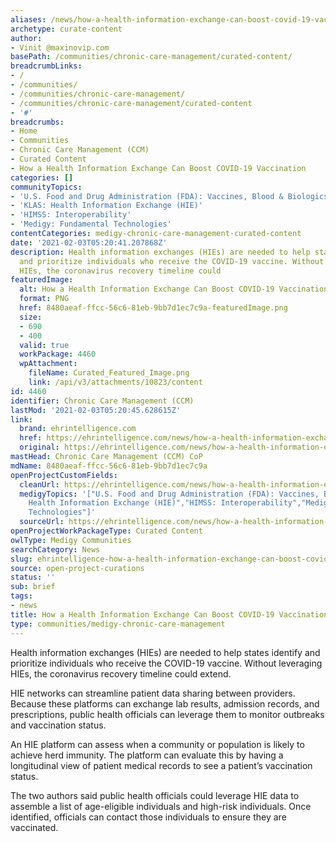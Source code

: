 ```yaml
---
aliases: /news/how-a-health-information-exchange-can-boost-covid-19-vaccination
archetype: curate-content
author:
- Vinit @maxinovip.com
basePath: /communities/chronic-care-management/curated-content/
breadcrumbLinks:
- /
- /communities/
- /communities/chronic-care-management/
- /communities/chronic-care-management/curated-content
- '#'
breadcrumbs:
- Home
- Communities
- Chronic Care Management (CCM)
- Curated Content
- How a Health Information Exchange Can Boost COVID-19 Vaccination
categories: []
communityTopics:
- 'U.S. Food and Drug Administration (FDA): Vaccines, Blood & Biologics'
- 'KLAS: Health Information Exchange (HIE)'
- 'HIMSS: Interoperability'
- 'Medigy: Fundamental Technologies'
contentCategories: medigy-chronic-care-management-curated-content
date: '2021-02-03T05:20:41.207868Z'
description: Health information exchanges (HIEs) are needed to help states identify
  and prioritize individuals who receive the COVID-19 vaccine. Without leveraging
  HIEs, the coronavirus recovery timeline could
featuredImage:
  alt: How a Health Information Exchange Can Boost COVID-19 Vaccination
  format: PNG
  href: 8480aeaf-ffcc-56c6-81eb-9bb7d1ec7c9a-featuredImage.png
  size:
  - 690
  - 400
  valid: true
  workPackage: 4460
  wpAttachment:
    fileName: Curated_Featured_Image.png
    link: /api/v3/attachments/10823/content
id: 4460
identifier: Chronic Care Management (CCM)
lastMod: '2021-02-03T05:20:45.628615Z'
link:
  brand: ehrintelligence.com
  href: https://ehrintelligence.com/news/how-a-health-information-exchange-can-boost-covid-19-vaccination
  original: https://ehrintelligence.com/news/how-a-health-information-exchange-can-boost-covid-19-vaccination
mastHead: Chronic Care Management (CCM) CoP
mdName: 8480aeaf-ffcc-56c6-81eb-9bb7d1ec7c9a
openProjectCustomFields:
  cleanUrl: https://ehrintelligence.com/news/how-a-health-information-exchange-can-boost-covid-19-vaccination
  medigyTopics: '["U.S. Food and Drug Administration (FDA): Vaccines, Blood & Biologics","KLAS:
    Health Information Exchange (HIE)","HIMSS: Interoperability","Medigy: Fundamental
    Technologies"]'
  sourceUrl: https://ehrintelligence.com/news/how-a-health-information-exchange-can-boost-covid-19-vaccination
openProjectWorkPackageType: Curated Content
owlType: Medigy Communities
searchCategory: News
slug: ehrintelligence-how-a-health-information-exchange-can-boost-covid-19-vaccination
source: open-project-curations
status: ''
sub: brief
tags:
- news
title: How a Health Information Exchange Can Boost COVID-19 Vaccination
type: communities/medigy-chronic-care-management
---
```


<p>Health information exchanges (HIEs) are needed to help states identify and prioritize individuals who receive the COVID-19 vaccine. Without leveraging HIEs, the coronavirus recovery timeline could extend.</p><p>HIE networks can streamline patient data sharing between providers. Because these platforms can exchange lab results, admission records, and prescriptions, public health officials can leverage them to monitor outbreaks and vaccination status.</p><p>An HIE platform can assess when a community or population is likely to achieve herd immunity. The platform can evaluate this by having a longitudinal view of patient medical records to see a patient’s vaccination status.</p><p>The two authors said public health officials could leverage HIE data to assemble a list of age-eligible individuals and high-risk individuals. Once identified, officials can contact those individuals to ensure they are vaccinated.</p>